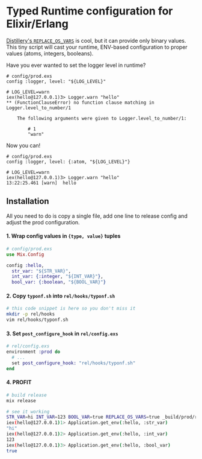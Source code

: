 # Typed Runtime configuration for Elixir/Erlang

[Distillery's `REPLACE_OS_VARS`](https://github.com/bitwalker/distillery/blob/master/docs/Runtime%20Configuration.md#vmargs) is cool, but it can provide only binary values.
This tiny script will cast your runtime, ENV-based configuration to
proper values (atoms, integers, booleans).

Have you ever wanted to set the logger level in runtime?

```
# config/prod.exs
config :logger, level: "${LOG_LEVEL}"

# LOG_LEVEL=warn
iex(hello@127.0.0.1)3> Logger.warn "hello"
** (FunctionClauseError) no function clause matching in Logger.level_to_number/1

    The following arguments were given to Logger.level_to_number/1:

        # 1
        "warn"
```

Now you can!

```
# config/prod.exs
config :logger, level: {:atom, "${LOG_LEVEL}"}

# LOG_LEVEL=warn
iex(hello@127.0.0.1)3> Logger.warn "hello"
13:22:25.461 [warn]  hello
```

## Installation

All you need to do is copy a single file, add one line to release config
and adjust the prod configuration.

#### 1. Wrap config values in `{type, value}` tuples

```ex
# config/prod.exs
use Mix.Config

config :hello,
  str_var: "${STR_VAR}",
  int_var: {:integer, "${INT_VAR}"},
  bool_var: {:boolean, "${BOOL_VAR}"}
```

#### 2. Copy `typonf.sh` into `rel/hooks/typonf.sh`

```bash
# this code snippet is here so you don't miss it
mkdir -p rel/hooks
vim rel/hooks/typonf.sh
```

#### 3. Set `post_configure_hook` in `rel/config.exs`

```ex
# rel/config.exs
environment :prod do
  # ...
  set post_configure_hook: "rel/hooks/typonf.sh"
end
```

#### 4. PROFIT

```bash
# build release
mix release

# see it working
STR_VAR=hi INT_VAR=123 BOOL_VAR=true REPLACE_OS_VARS=true _build/prod/rel/hello/bin/hello console
iex(hello@127.0.0.1)1> Application.get_env(:hello, :str_var)
"hi"
iex(hello@127.0.0.1)2> Application.get_env(:hello, :int_var)
123
iex(hello@127.0.0.1)3> Application.get_env(:hello, :bool_var)
true
```
